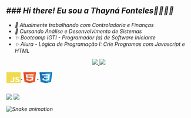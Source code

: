 <b><em><h2>### Hi there! Eu sou a Thayná Fonteles✌🏼🤘🏼</h2></b>

- 🔭 Atualmente trabalhando com Controladoria e Finanças
- 🌱 Cursando Análise e Desenvolvimento de Sistemas
- ✨ Bootcamp IGTI - Programador (a) de Software Iniciante
- ✨ Alura - Lógica de Programação I: Crie Programas com Javascript e HTML

<div align="center">
  <a href="https://github.com/thaynafonteles">
  <img height="140em" src="https://github-readme-stats.vercel.app/api?username=thaynafonteles&show_icons=true&theme=dark&include_all_commits=true&count_private=true"/>
  <img height="140em" src="https://github-readme-stats.vercel.app/api/top-langs/?username=thaynafonteles&layout=compact&langs_count=7&theme=dark"/>
</div>

<div style="display: inline_block"><br>
  <img align="center" alt="Rafa-Js" height="30" width="40" src="https://raw.githubusercontent.com/devicons/devicon/master/icons/javascript/javascript-plain.svg">
  <img align="center" alt="Rafa-HTML" height="30" width="40" src="https://raw.githubusercontent.com/devicons/devicon/master/icons/html5/html5-original.svg">
  <img align="center" alt="Rafa-CSS" height="30" width="40" src="https://raw.githubusercontent.com/devicons/devicon/master/icons/css3/css3-original.svg">
</div>

##

<div> 

  <a href = "mailto:thaynafonteles@gmail.com"><img src="https://img.shields.io/badge/-Gmail-%23333?style=for-the-badge&logo=gmail&logoColor=white" target="_blank"></a>
  <a href="https://www.linkedin.com/in/thayn%C3%A1-fonteles-304197145/" target="_blank"><img src="https://img.shields.io/badge/-LinkedIn-%230077B5?style=for-the-badge&logo=linkedin&logoColor=white" target="_blank"></a> 
 
  ![Snake animation]()
 
</div>


